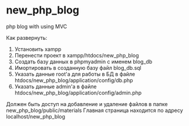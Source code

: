 # new_php_blog
php blog with using MVC

Как развернуть:
1. Установить xampp
2. Перенести проект в xampp/htdocs/new_php_blog
3. Создать базу данных в phpmyadmin с именем blog_db
4. Имортировать в созданную базу файл blog_db.sql
5. Указать данные root'a для работы в БД в файле htdocs/new_php_blog/application/config/db.php
6. Указать данные admin'a в файле htdocs/new_php_blog/application/config/admin.php

Должен быть доступ на добавление и удаление файлов в папке new_php_blog/public/materials
Главная страница находится по адресу localhost/new_php_blog
 
